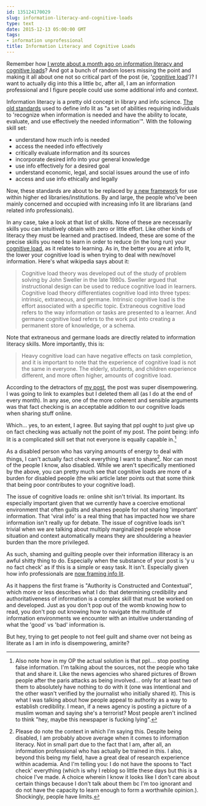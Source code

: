 ```yaml
---
id: 135124170029
slug: information-literacy-and-cognitive-loads
type: text
date: 2015-12-13 05:00:00 GMT
tags:
- information unprofessional
title: Information Literacy and Cognitive Loads
---
```

Remember how [I wrote about a month ago on information literacy and cognitive loads][info]? And got a bunch of random losers missing the point and making it all about one not so critical part of the post (ie, '[cognitive load][load]')? I want to actually dig into this a little bc, after all, I am an information professional and I figure people could use some additional info and context.

Information literacy is a pretty old concept in library and info science. [The old standards][lit] used to define info lit as "a set of abilities requiring individuals to 'recognize when information is needed and have the ability to locate, evaluate, and use effectively the needed information'". With the following skill set:

- understand how much info is needed
- access the needed info effectively
- critically evaluate information and its sources
- incorporate desired info into your general knowledge
- use info effectively for a desired goal
- understand economic, legal, and social issues around the use of info
- access and use info ethically and legally

Now, these standards are about to be replaced by [a new framework][frame] for use within higher ed libraries/institutions. By and large, the people who've been mainly concerned and occupied with increasing info lit are librarians (and related info professionals).

In any case, take a look at that list of skills. None of these are necessarily skills you can intuitively obtain with zero or little effort. Like other kinds of literacy they must be learned and practised. Indeed, these are some of the precise skills you need to learn in order to reduce (in the long run) your [cognitive load][load], as it relates to learning. As in, the better you are at info lit, the lower your cognitive load is when trying to deal with new/novel information. Here's what wikipedia says about it:

> Cognitive load theory was developed out of the study of problem solving by John Sweller in the late 1980s. Sweller argued that instructional design can be used to reduce cognitive load in learners. Cognitive load theory differentiates cognitive load into three types: intrinsic, extraneous, and germane. Intrinsic cognitive load is the effort associated with a specific topic. Extraneous cognitive load refers to the way information or tasks are presented to a learner. And germane cognitive load refers to the work put into creating a permanent store of knowledge, or a schema.

Note that extraneous and germane loads are directly related to information literacy skills. More importantly, this is:

> Heavy cognitive load can have negative effects on task completion, and it is important to note that the experience of cognitive load is not the same in everyone. The elderly, students, and children experience different, and more often higher, amounts of cognitive load.

According to the detractors of [my post][info], the post was super disempowering. I was going to link to examples but I deleted them all (as I do at the end of every month). In any ase, one of the more coherent and sensible arguments was that fact checking is an acceptable addition to our cognitive loads when sharing stuff online. 

Which... yes, to an extent, I agree. But saying that ppl ought to just give up on fact checking was actually not the point of my post. The point being: info lit is a complicated skill set that not everyone is equally capable in.[^1]

As a disabled person who has varying amounts of energy to deal with things, I can't actually fact check everything I want to share[^2]. Nor can most of the people I know, also disabled. While we aren't specifically mentioned by the above, you can pretty much see that cognitive loads are more of a burden for disabled people (the wiki article later points out that some think that being poor contributes to your cognitive load).

The issue of cognitive loads re: online shit isn't trivial. Its important. Its especially important given that we currently have a coercive emotional environment that often guilts and shames people for not sharing 'important' information. That 'viral info' is a real thing that has impacted how we share information isn't really up for debate. The issue of cognitive loads isn't trivial when we are talking about multiply marginalized people whose situation and context automatically means they are shouldering a heavier burden than the more privileged. 

As such, shaming and guilting people over their information illiteracy is an awful shitty thing to do. Especially when the substance of your post is 'y u no fact check' as if this is a simple or easy task. It isn't. Especially given how info professionals are [now framing info lit][frame]. 

As it happens the first frame is "Authority is Constructed and Contextual", which more or less describes what I do: that determining credibility and authoritativeness of information is a complex skill that must be worked on and developed. Just as you don't pop out of the womb knowing how to read, you don't pop out knowing how to navigate the multitude of information environments we encounter with an intuitive understanding of what the 'good' vs 'bad' information is.

But hey, trying to get people to not feel guilt and shame over not being as literate as I am in info is disempowering, amirite? 

[^1]: Also note how in my OP the actual solution is that ppl.... stop posting false information. I'm talking about the sources, not the people who take that and share it. Like the news agencies who shared pictures of Brown people after the paris attacks as being involved... only for at least two of them to absolutely have nothing to do with it (one was intentional and the other wasn't verified by the journalist who initially shared it). This is what I was talking about how people appeal to authority as a way to establish credibility. I mean, if a news agency is posting a picture of a muslim woman and saying she's a terrorist? Most people aren't inclined to think "hey, maybe this newspaper is fucking lying". 

[^2]: Please do note the context in which I'm saying this. Despite being disabled, I am probably above average when it comes to information literacy. Not in small part due to the fact that I am, after all, an information professional who has actually be trained in this. I also, beyond this being my field, have a great deal of research experience within academia. And I'm telling you: I do not have the spoons to 'fact check' everything (which is why I reblog so little these days but this is a choice I've made. A choice wherein I know it looks like I don't care about certain things because I don't talk about them bc I'm too ignorant and do not have the capacity to learn enough to form a worthwhile opinion.). Shockingly, people have limits. 

[info]: http://syx.pw/1Z6vnqb
[frame]: http://syx.pw/1RiKNX0
[lit]: http://syx.pw/1NXzuwD
[load]: https://en.wikipedia.org/wiki/Cognitive_load